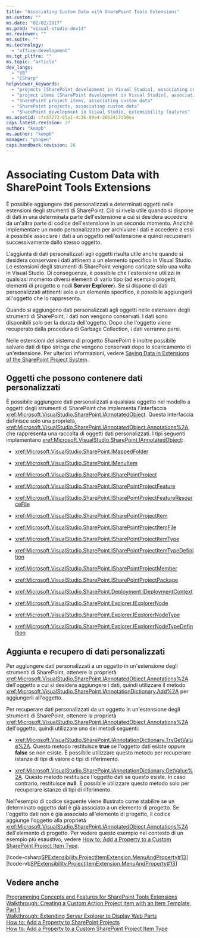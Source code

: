 ```yaml
---
title: "Associating Custom Data with SharePoint Tools Extensions"
ms.custom: ""
ms.date: "02/02/2017"
ms.prod: "visual-studio-dev14"
ms.reviewer: ""
ms.suite: ""
ms.technology: 
  - "office-development"
ms.tgt_pltfrm: ""
ms.topic: "article"
dev_langs: 
  - "VB"
  - "CSharp"
helpviewer_keywords: 
  - "projects [SharePoint development in Visual Studio], associating custom data"
  - "project items [SharePoint development in Visual Studio], associating custom data"
  - "SharePoint project items, associating custom data"
  - "SharePoint projects, associating custom data"
  - "SharePoint development in Visual Studio, extensibility features"
ms.assetid: cfc87272-85a1-4c36-89e4-2662417d59ea
caps.latest.revision: 27
author: "kempb"
ms.author: "kempb"
manager: "ghogen"
caps.handback.revision: 26
---
```

# Associating Custom Data with SharePoint Tools Extensions
  È possibile aggiungere dati personalizzati a determinati oggetti nelle estensioni degli strumenti di SharePoint.  Ciò si rivela utile quando si dispone di dati in una determinata parte dell'estensione a cui si desidera accedere da un'altra parte di codice dell'estensione in un secondo momento.  Anziché implementare un modo personalizzato per archiviare i dati e accedere a essi è possibile associare i dati a un oggetto nell'estensione e quindi recuperarli successivamente dallo stesso oggetto.  
  
 L'aggiunta di dati personalizzati agli oggetti risulta utile anche quando si desidera conservare i dati attinenti a un elemento specifico in Visual Studio.  Le estensioni degli strumenti di SharePoint vengono caricate solo una volta in Visual Studio. Di conseguenza, è possibile che l'estensione utilizzi in qualsiasi momento diversi elementi di vario tipo \(ad esempio progetti, elementi di progetto o nodi **Server Explorer**\).  Se si dispone di dati personalizzati attinenti solo a un elemento specifico, è possibile aggiungerli all'oggetto che lo rappresenta.  
  
 Quando si aggiungono dati personalizzati agli oggetti nelle estensioni degli strumenti di SharePoint, i dati non vengono conservati.  I dati sono disponibili solo per la durata dell'oggetto.  Dopo che l'oggetto viene recuperato dalla procedura di Garbage Collection, i dati verranno persi.  
  
 Nelle estensioni del sistema di progetto SharePoint è inoltre possibile salvare dati di tipo stringa che vengono conservati dopo lo scaricamento di un'estensione.  Per ulteriori informazioni, vedere [Saving Data in Extensions of the SharePoint Project System](../sharepoint/saving-data-in-extensions-of-the-sharepoint-project-system.md).  
  
## Oggetti che possono contenere dati personalizzati  
 È possibile aggiungere dati personalizzati a qualsiasi oggetto nel modello a oggetti degli strumenti di SharePoint che implementa l'interfaccia <xref:Microsoft.VisualStudio.SharePoint.IAnnotatedObject>.  Questa interfaccia definisce solo una proprietà, <xref:Microsoft.VisualStudio.SharePoint.IAnnotatedObject.Annotations%2A>, che rappresenta una raccolta di oggetti dati personalizzati.  I tipi seguenti implementano <xref:Microsoft.VisualStudio.SharePoint.IAnnotatedObject>:  
  
-   <xref:Microsoft.VisualStudio.SharePoint.IMappedFolder>  
  
-   <xref:Microsoft.VisualStudio.SharePoint.IMenuItem>  
  
-   <xref:Microsoft.VisualStudio.SharePoint.ISharePointProject>  
  
-   <xref:Microsoft.VisualStudio.SharePoint.ISharePointProjectFeature>  
  
-   <xref:Microsoft.VisualStudio.SharePoint.ISharePointProjectFeatureResourceFile>  
  
-   <xref:Microsoft.VisualStudio.SharePoint.ISharePointProjectItem>  
  
-   <xref:Microsoft.VisualStudio.SharePoint.ISharePointProjectItemFile>  
  
-   <xref:Microsoft.VisualStudio.SharePoint.ISharePointProjectItemType>  
  
-   <xref:Microsoft.VisualStudio.SharePoint.ISharePointProjectItemTypeDefinition>  
  
-   <xref:Microsoft.VisualStudio.SharePoint.ISharePointProjectMember>  
  
-   <xref:Microsoft.VisualStudio.SharePoint.ISharePointProjectPackage>  
  
-   <xref:Microsoft.VisualStudio.SharePoint.Deployment.IDeploymentContext>  
  
-   <xref:Microsoft.VisualStudio.SharePoint.Explorer.IExplorerNode>  
  
-   <xref:Microsoft.VisualStudio.SharePoint.Explorer.IExplorerNodeType>  
  
-   <xref:Microsoft.VisualStudio.SharePoint.Explorer.IExplorerNodeTypeDefinition>  
  
## Aggiunta e recupero di dati personalizzati  
 Per aggiungere dati personalizzati a un oggetto in un'estensione degli strumenti di SharePoint, ottenere la proprietà <xref:Microsoft.VisualStudio.SharePoint.IAnnotatedObject.Annotations%2A> dell'oggetto a cui si desidera aggiungere i dati, quindi utilizzare il metodo <xref:Microsoft.VisualStudio.SharePoint.IAnnotationDictionary.Add%2A> per aggiungerli all'oggetto.  
  
 Per recuperare dati personalizzati da un oggetto in un'estensione degli strumenti di SharePoint, ottenere la proprietà <xref:Microsoft.VisualStudio.SharePoint.IAnnotatedObject.Annotations%2A> dell'oggetto, quindi utilizzare uno dei metodi seguenti:  
  
-   <xref:Microsoft.VisualStudio.SharePoint.IAnnotationDictionary.TryGetValue%2A>.  Questo metodo restituisce **true** se l'oggetto dati esiste oppure **false** se non esiste.  È possibile utilizzare questo metodo per recuperare istanze di tipi di valore o tipi di riferimento.  
  
-   <xref:Microsoft.VisualStudio.SharePoint.IAnnotationDictionary.GetValue%2A>.  Questo metodo restituisce l'oggetto dati se questo esiste. In caso contrario, restituisce **null**.  È possibile utilizzare questo metodo solo per recuperare istanze di tipi di riferimento.  
  
 Nell'esempio di codice seguente viene illustrato come stabilire se un determinato oggetto dati è già associato a un elemento di progetto.  Se l'oggetto dati non è già associato all'elemento di progetto, il codice aggiunge l'oggetto alla proprietà <xref:Microsoft.VisualStudio.SharePoint.IAnnotatedObject.Annotations%2A> dell'elemento di progetto.  Per vedere questo esempio nel contesto di un esempio più esaustivo, vedere [How to: Add a Property to a Custom SharePoint Project Item Type](../sharepoint/how-to-add-a-property-to-a-custom-sharepoint-project-item-type.md).  
  
 [!code-csharp[SPExtensibility.ProjectItemExtension.MenuAndProperty#13](../snippets/csharp/VS_Snippets_OfficeSP/spextensibility.projectitemextension.menuandproperty/cs/extension/projectitemtypeproperty.cs#13)]
 [!code-vb[SPExtensibility.ProjectItemExtension.MenuAndProperty#13](../snippets/visualbasic/VS_Snippets_OfficeSP/spextensibility.projectitemextension.menuandproperty/vb/extension/projectitemtypeproperty.vb#13)]  
  
## Vedere anche  
 [Programming Concepts and Features for SharePoint Tools Extensions](../sharepoint/programming-concepts-and-features-for-sharepoint-tools-extensions.md)   
 [Walkthrough: Creating a Custom Action Project Item with an Item Template, Part 1](../sharepoint/walkthrough-creating-a-custom-action-project-item-with-an-item-template-part-1.md)   
 [Walkthrough: Extending Server Explorer to Display Web Parts](../sharepoint/walkthrough-extending-server-explorer-to-display-web-parts.md)   
 [How to: Add a Property to SharePoint Projects](../sharepoint/how-to-add-a-property-to-sharepoint-projects.md)   
 [How to: Add a Property to a Custom SharePoint Project Item Type](../sharepoint/how-to-add-a-property-to-a-custom-sharepoint-project-item-type.md)  
  
  